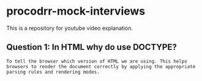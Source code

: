 # procodrr-mock-interviews
This is a repository for youtube video explanation.


## Question 1: In HTML why do use DOCTYPE?

```
To tell the browser which version of HTML we are using. This helps browsers to render the document correctly by applying the appropriate parsing rules and rendering modes.
```